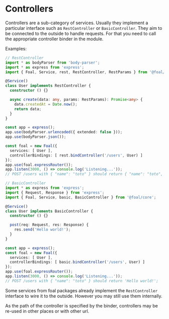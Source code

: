 # Controllers

Controllers are a sub-category of services. Usually they implement a particular interface such as `RestController` or `BasicController`. They aim to be connected to the outside to handle requests. For that you need to call the appropriate controller binder in the module.

Examples:
```ts
// RestController
import * as bodyParser from 'body-parser';
import * as express from 'express';
import { Foal, Service, rest, RestController, RestParams } from '@foal/core';

@Service()
class User implements RestController {
  constructor () {}

  async create(data: any, params: RestParams): Promise<any> {
    data.createdAt = Date.now();
    return data;
  }
}

const app = express();
app.use(bodyParser.urlencoded({ extended: false }));
app.use(bodyParser.json());

const foal = new Foal({
  services: [ User ],
  controllerBindings: [ rest.bindController('/users', User) ]
});
app.use(foal.expressRouter());
app.listen(3000, () => console.log('Listening...'));
// POST /users with { "name": "toto" } should return { "name": "toto", "createdAt": "..." };
```

```ts
// BasicController
import * as express from 'express';
import { Request, Response } from 'express';
import { Foal, Service, basic, BasicController } from '@foal/core';

@Service()
class User implements BasicController {
  constructor () {}

  post(req: Request, res: Response) {
    res.send('Hello world!');
  }
}

const app = express();
const foal = new Foal({
  services: [ User ],
  controllerBindings: [ basic.bindController('/users', User) ]
});
app.use(foal.expressRouter());
app.listen(3000, () => console.log('Listening...'));
// POST /users with { "name": "toto" } should return 'Hello world!';
```

Some services from foal packages already implement the `RestController` interface to wire it to the outside. However you may still use them internally.

As the path of the controller is specified by the binder, controllers may be re-used in other places or with other url.